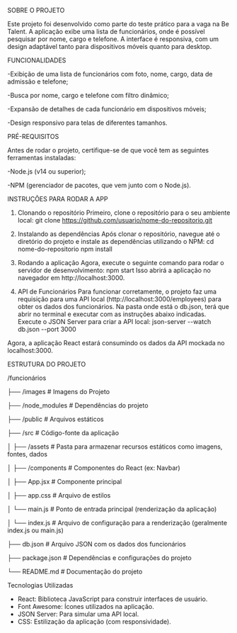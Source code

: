 SOBRE O PROJETO

Este projeto foi desenvolvido como parte do teste prático para a vaga na Be Talent. A aplicação exibe uma lista de funcionários, onde é possível pesquisar por nome, cargo e telefone. A interface é responsiva, com um design adaptável tanto para dispositivos móveis quanto para desktop.

FUNCIONALIDADES

-Exibição de uma lista de funcionários com foto, nome, cargo, data de admissão e telefone;

-Busca por nome, cargo e telefone com filtro dinâmico;

-Expansão de detalhes de cada funcionário em dispositivos móveis;

-Design responsivo para telas de diferentes tamanhos.

PRÉ-REQUISITOS

Antes de rodar o projeto, certifique-se de que você tem as seguintes ferramentas instaladas:

-Node.js (v14 ou superior);

-NPM (gerenciador de pacotes, que vem junto com o Node.js).

INSTRUÇÔES PARA RODAR A APP

1. Clonando o repositório
Primeiro, clone o repositório para o seu ambiente local:
git clone https://github.com/usuario/nome-do-repositorio.git

2. Instalando as dependências
Após clonar o repositório, navegue até o diretório do projeto e instale as dependências utilizando o NPM:
cd nome-do-repositorio
npm install

3. Rodando a aplicação
Agora, execute o seguinte comando para rodar o servidor de desenvolvimento:
npm start
Isso abrirá a aplicação no navegador em http://localhost:3000.


4. API de Funcionários 
Para funcionar corretamente, o projeto faz uma requisição para uma API local (http://localhost:3000/employees) para obter os dados dos funcionários.
Na pasta onde está o db.json, terá que abrir no terminal e executar com as instruções abaixo indicadas.
Execute o JSON Server para criar a API local:
json-server --watch db.json --port 3000

Agora, a aplicação React estará consumindo os dados da API mockada no localhost:3000.

ESTRUTURA DO PROJETO

/funcionários

├── /images              # Imagens do Projeto

├── /node_modules        # Dependências do projeto

├── /public              # Arquivos estáticos

├── /src                 # Código-fonte da aplicação

│   ├── /assets          # Pasta para armazenar recursos estáticos como imagens, fontes, dados

│   ├── /components      # Componentes do React (ex: Navbar)

│   ├── App.jsx          # Componente principal

│   ├── app.css          # Arquivo de estilos

│   └── main.js          # Ponto de entrada principal (renderização da aplicação)

│   └── index.js         # Arquivo de configuração para a renderização (geralmente index.js ou main.js)

├── db.json              # Arquivo JSON com os dados dos funcionários

├── package.json         # Dependências e configurações do projeto

└── README.md            # Documentação do projeto


Tecnologias Utilizadas

- React: Biblioteca JavaScript para construir interfaces de usuário.
- Font Awesome: Ícones utilizados na aplicação.
- JSON Server: Para simular uma API local.
- CSS: Estilização da aplicação (com responsividade).
